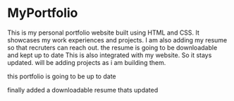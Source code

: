 # MyPortfolio 

This is my personal portfolio website built using HTML and CSS. It showcases my work experiences and projects.
I am also adding my resume so that recruters can reach out.
the resume is going to be downloadable and kept up to date
This is also integrated with my website. So it stays updated.
will be adding projects as i am building them.

this portfolio is going to be up to date 

finally added a downloadable resume thats updated
